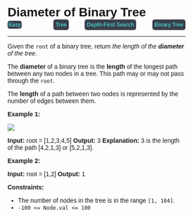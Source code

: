 
<style>
*{
    font-family: "Plus Jakarta Sans", sans-serif;
    padding: 0;
    margin: 0;
    box-sizing: border-box;
}
.diff{
    background: #3a3f4b;
    padding: 5px;
    width: max-content;
    border-radius: 5px;
    font-size: 12px;
    font-family: "Plus Jakarta Sans", sans-serif;
    font-weight: 700;
}
</style>

# Diameter of Binary Tree

<div style="display: flex; justify-content: space-between; align-items: center">
<div class="diff" style="color: #46c6c2;padding: 2px; background-color: '#3a3f4b'; border-radius: 5px;">Easy</div>
<br>
<div class="diff" style="color: #46c6c2">Tree</div>
<div class="diff" style="color: #46c6c2">Depth-First Search</div>
<div class="diff" style="color: #46c6c2">Binary Tree</div>
</div>

---

Given the `root` of a binary tree, return _the length of the **diameter** of the tree_.

The **diameter** of a binary tree is the **length** of the longest path between any two nodes in a tree. This path may or may not pass through the `root`.

The **length** of a path between two nodes is represented by the number of edges between them.

**Example 1:**

![](https://assets.leetcode.com/uploads/2021/03/06/diamtree.jpg)

**Input:** root = \[1,2,3,4,5\]
**Output:** 3
**Explanation:** 3 is the length of the path \[4,2,1,3\] or \[5,2,1,3\].

**Example 2:**

**Input:** root = \[1,2\]
**Output:** 1

**Constraints:**

*   The number of nodes in the tree is in the range `[1, 104]`.
*   `-100 <= Node.val <= 100`
